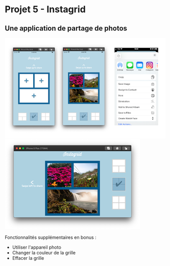 # Projet 5 - Instagrid
## Une application de partage de photos

![](Documentation/Instagrid.png)
![](Documentation/Rotation.png)

Fonctionnalités supplémentaires en bonus :

- Utiliser l'appareil photo
- Changer la couleur de la grille
- Effacer la grille
